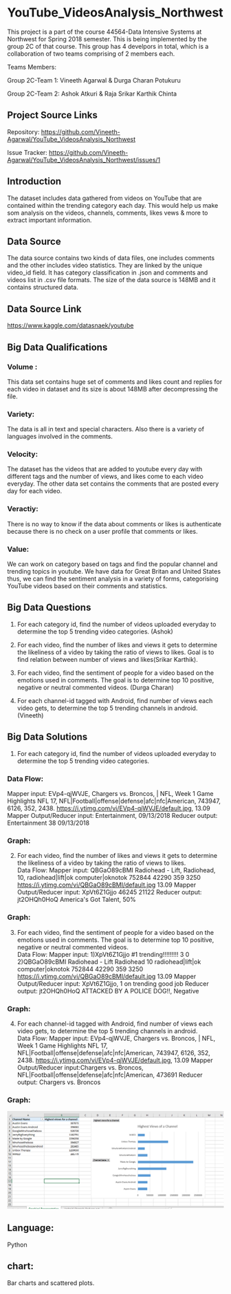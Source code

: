 # YouTube_VideosAnalysis_Northwest
This project is a part of the course 44564-Data Intensive Systems at Northwest for Spring 2018 semester. This is being implemented by the group 2C of that course. This group has 4 develpors in total, which is a collaboration of two teams comprising of 2 members each. 

Teams Members:

Group 2C-Team 1: Vineeth Agarwal & Durga Charan Potukuru

Group 2C-Team 2: Ashok Atkuri & Raja Srikar Karthik Chinta

## Project Source Links
Repository: https://github.com/Vineeth-Agarwal/YouTube_VideosAnalysis_Northwest

Issue Tracker: https://github.com/Vineeth-Agarwal/YouTube_VideosAnalysis_Northwest/issues/1

## Introduction
The dataset includes data gathered from videos on YouTube that are contained within the trending category each day. This would help us make som analysis on the videos, channels, comments, likes vews & more to extract important information.

## Data Source
The data source contains two kinds of data files, one includes comments and the other includes video statistics. They are linked by the unique video_id field. It has category classification in .json and comments and videos list in .csv file formats.
The size of the data source is 148MB and it contains structured data.

## Data Source Link
https://www.kaggle.com/datasnaek/youtube

## Big Data Qualifications
### Volume : 
This data set contains huge set of comments and likes count and replies for each video in dataset and its size is about 148MB after decompressing the file.

### Variety: 
The data is all in text and special characters. Also there is a variety of languages involved in the comments. 

### Velocity: 
The dataset has the videos that are added to youtube every day with different tags and the number of views, and likes come to each video everyday. The other data set contains the comments that are posted every day for each video.

### Veractiy: 
There is no way to know if the data about comments or likes is authenticate because there is no check on a user profile that comments or likes.

### Value:
We can work on category based on tags and find the popular channel and trending topics in youtube. We have data for Great Britan and United States thus, we can find the sentiment analysis in a variety of forms, categorising YouTube videos based on their comments and statistics.

## Big Data Questions
1) For each category id, find the number of videos uploaded everyday to determine the top 5 trending video categories. (Ashok)

2) For each video, find the number of likes and views it gets to determine the likeliness of a video by taking the ratio of views to likes. Goal is to find relation between number of views and likes(Srikar Karthik).

3) For each video, find the sentiment of people for a video based on the emotions used in comments. The goal is to determine top 10 positive, negative or neutral commented videos. (Durga Charan)

4) For each channel-id tagged with Android, find number of views each video gets, to determine the top 5 trending channels in android. (Vineeth)

## Big Data Solutions
1) For each category id, find the number of videos uploaded everyday to determine the top 5 trending video categories.  
### Data Flow:
Mapper input: EVp4-qjWVJE,	Chargers vs. Broncos, | NFL, Week 1 Game Highlights	NFL	17,	NFL|Football|offense|defense|afc|nfc|American, 743947,	6126,	352,	2438.	https://i.ytimg.com/vi/EVp4-qjWVJE/default.jpg,	13.09
Mapper Output/Reducer input: Entertainment, 09/13/2018
Reducer output: Entertainment 38 09/13/2018
### Graph:

2) For each video, find the number of likes and views it gets to determine the likeliness of a video by taking the ratio of views to likes.   
Data Flow:
Mapper input: QBGaO89cBMI	Radiohead - Lift,	Radiohead,	10,	radiohead|lift|ok computer|oknotok	752844	42290	359	3250	https://i.ytimg.com/vi/QBGaO89cBMI/default.jpg	13.09
Mapper Output/Reducer input: XpVt6Z1Gjjo	46245 21122
Reducer output: jt2OHQh0HoQ America's Got Talent, 50%
### Graph:

3) For each video, find the sentiment of people for a video based on the emotions used in comments. The goal is to determine top 10 positive, negative or neutral commented videos.  
Data Flow:
Mapper input: 
1)XpVt6Z1Gjjo	#1 trending!!!!!!!!!	3	0 
2)QBGaO89cBMI	Radiohead - Lift	Radiohead	10	radiohead|lift|ok computer|oknotok	752844	42290	359	3250	https://i.ytimg.com/vi/QBGaO89cBMI/default.jpg	13.09
Mapper Output/Reducer input: XpVt6Z1Gjjo,	1 on trending good job
Reducer output: jt2OHQh0HoQ ATTACKED BY A POLICE DOG!!, Negative
### Graph:

4) For each channel-id tagged with Android, find number of views each video gets, to determine the top 5 trending channels in android.  
Data Flow:
Mapper input: EVp4-qjWVJE,	Chargers vs. Broncos, | NFL, Week 1 Game Highlights	NFL	17,	NFL|Football|offense|defense|afc|nfc|American, 743947,	6126,	352,	2438.	https://i.ytimg.com/vi/EVp4-qjWVJE/default.jpg,	13.09
Mapper Output/Reducer input:Chargers vs. Broncos, NFL|Football|offense|defense|afc|nfc|American, 473691
Reducer output: Chargers vs. Broncos
### Graph:
![TopANdroidChannels](Images/Top-10-Android-Channels.PNG)


## Language:  
Python 

## chart:
Bar charts and scattered plots.
